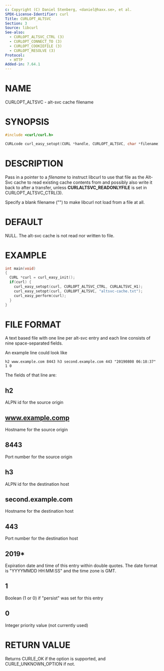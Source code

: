 ```yaml
---
c: Copyright (C) Daniel Stenberg, <daniel@haxx.se>, et al.
SPDX-License-Identifier: curl
Title: CURLOPT_ALTSVC
Section: 3
Source: libcurl
See-also:
  - CURLOPT_ALTSVC_CTRL (3)
  - CURLOPT_CONNECT_TO (3)
  - CURLOPT_COOKIEFILE (3)
  - CURLOPT_RESOLVE (3)
Protocol:
  - HTTP
Added-in: 7.64.1
---
```

<!-- markdown-link-check-disable -->
# NAME

CURLOPT_ALTSVC - alt-svc cache filename

# SYNOPSIS

~~~c
#include <curl/curl.h>

CURLcode curl_easy_setopt(CURL *handle, CURLOPT_ALTSVC, char *filename);
~~~

# DESCRIPTION

Pass in a pointer to a *filename* to instruct libcurl to use that file as
the Alt-Svc cache to read existing cache contents from and possibly also write
it back to after a transfer, unless **CURLALTSVC_READONLYFILE** is set in
CURLOPT_ALTSVC_CTRL(3).

Specify a blank filename ("") to make libcurl not load from a file at all.

# DEFAULT

NULL. The alt-svc cache is not read nor written to file.

# EXAMPLE

~~~c
int main(void)
{
  CURL *curl = curl_easy_init();
  if(curl) {
    curl_easy_setopt(curl, CURLOPT_ALTSVC_CTRL, CURLALTSVC_H1);
    curl_easy_setopt(curl, CURLOPT_ALTSVC, "altsvc-cache.txt");
    curl_easy_perform(curl);
  }
}
~~~

# FILE FORMAT

A text based file with one line per alt-svc entry and each line consists of
nine space-separated fields.

An example line could look like

    h2 www.example.com 8443 h3 second.example.com 443 "20190808 06:18:37" 1 0

The fields of that line are:

## h2

ALPN id for the source origin

## www.example.comp

Hostname for the source origin

## 8443

Port number for the source origin

## h3

ALPN id for the destination host

## second.example.com

Hostname for the destination host

## 443

Port number for the destination host

## 2019*

Expiration date and time of this entry within double quotes. The date format
is "YYYYMMDD HH:MM:SS" and the time zone is GMT.

## 1

Boolean (1 or 0) if "persist" was set for this entry

## 0

Integer priority value (not currently used)

# RETURN VALUE

Returns CURLE_OK if the option is supported, and CURLE_UNKNOWN_OPTION if not.
